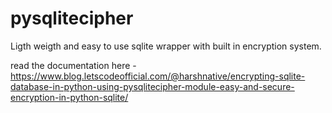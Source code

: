 <!-- # pysqlitecipher

Ligth weigth and easy to use sqlite wrapper with built in encryption system.

</br>
</br>
</br>
</br>
</br>

# Features 
1. Create table with the help of scheme in the form of list.
2. Easily insert data elements in table by just passing a list of values.
3. Built in encryption system , just set password and pass make table secure = True while creating table then all the data insert , updated , deleted , retreived will be encrypted or decrypted automatically on the fly with the help if cryptography modules fernet tech.

</br>
</br>
</br>
</br>
</br>

# Installation

```shell
pip install pysqlitecipher==0.11
```

</br>
</br>
</br>
</br>


# How to use

</br>
</br>
</br>

## Intialise object

```python
from pysqlitecipher import sqlitewrapper

# make the object
obj = sqlitewrapper.SqliteCipher(dataBasePath="pysqlitecipher.db" , checkSameThread=False , password=None)
```

Parameters - 
1. dataBasePath - it the absolute path to the data base i.e path + database name itself
</br>
</br>

2. checkSameThread - value used to initialse the sql connector , make it True if you are working on multi threaded application and don't want diff thread to mess with your data base.
</br>
</br>

3. password - Here you need to pass the password you want to use which will be used to encrypt the data base.

-    Note password is necessary even if you don't want encryption in your data base.

-    Make sure you use a password with at least 12 digit with a mix of numbers , chars and special chars for better security.

</br>
</br>
</br>
</br>
</br>



## Process that occur automatically after object creation
</br>

1. Sql connection obj is intialised
</br>
</br>

2. A table - tableNames is created with following schema

colName________Data Type
</br>
tableName______TEXT 
</br>
secured________INT
</br>

-    This table is to store and maintain records of which table as been created in data base because when using encryption on table name "Hello" it will yield diff strings so record is needed to be maintained.

-    secured is 1 if table was created with make secure parameter=True else 0

-    As tableNames table is created so its value is inserted into itself with secure parameter = 0
</br>
</br>



3. A table - authenticationTable is created with the following schema

colName_________Data Type
</br>
SHA512_pass_____TEXT 
</br>
encryptedKey____TEXT
</br>

-    SHA512_pass is used to store the value obtained after applying SHA512 algo to your password for authenticating in the future.

-    encryptedKey is used to store the random key generated by first time init of the data base by Fernet in cryptography module.

-    Key generated is then encrypted using onetimepad with the SHA256 value of your password and is stored in encryptedKey.

-    This Key is then retreived from data base , decrypted and used to init Fernet module which handles all the encryption on next connection.

-    As authenticationTable table is created so its value is inserted into tableNames with secure parameter = 0

</br>
</br>

Note - So you cannot create table with names = authenticationTable , tableNames


</br>
</br>
</br>
</br>
</br>


## Methods
</br>
</br>

## 1. Create Table

```python
obj.createTable(tableName , colList , makeSecure=False , commit=True)
```

Call this method if you want to create a new table in data base =
</br>
</br>

Parameters -

1. tableName - name of the table you want to create
</br>
</br>

2. colList - schema in the list form


```python
colList = [
            [colname , datatype] , 
            [colname2 , datatype] , 
          ]       
```
</br>

-    Where colName is the name of the column

-    Datatype is the type of data you want to store in column

-    datatype can be - 
</br>
    TEXT - for text / string data type
</br>
    REAL - for float numbers
</br>
    INT - for simple integer numbers
</br>
    JSON - for JSON Strings
</br>
    LIST - for python list type
</br>
    BLOB - for binary data


```python 
# Example = 
colList  = [
            ["rollno" , "INT"],
            ["name" , "TEXT"],
           ]
```

</br>
</br>

3. makeSecure - Bool value , True if you want to encrypt data stored in this table , False if you don't. Cannot be changed ones the table is created.

4. commit - if you want to commit the changes to the data base.

</br>
</br>
</br>
</br>

## 2. Insert Data into table

```python
obj.insertIntoTable(tableName , insertList , commit = True)
```

Call this method if you want to insert some data into already created table.

</br>
</br>

Parameters -

1. tableName - name of the table in which you want to insert the data
</br>

2. insertList - list of the data you want to insert

```shell
consider this table test

colName     DataType
rollno      INT
name        TEXT

And You want to insert 1 in rollno and john in name , then the insert list will be - 

insertList = [1 , "john"]
```

</br>

3. commit - if you want to commit the changes


</br>
</br>
</br>
</br>


## 3. Get Data from table

```python
obj.getDataFromTable(tableName , raiseConversionError = True , omitID = False)
```

Call this method if you want to get data from a table

</br>
</br>

Parameters -

1. tableName - name of the table from which you want to retrive data
</br>

2. raiseConversionError - bool Value

- as after encryption every data is converted to text form (Expect binary), so on the time of getting data from table it needs to be converted back to its original form. sometimes module may encounter error such as in case string in int data type col. so if the raiseConversionError is True then a error will be raised upon encountering such error else the TEXT from of data is returned

</br>

3. omitID - bool value
- when ever you insert some data a ID col is automatically maintained which is to update and delete values. but if you don't want that ID col to be returned while getting data from table, make omitID = True




</br>
</br>
</br>
</br>


## 4. Delete Data in Table

```python
obj.deleteDataInTable(tableName , iDValue , commit = True , raiseError = True , updateId = True)
```

Call this method if you want to delete some row from a table

</br>
</br>

Parameters -

1. tableName - name of the table from which you want to delete a row
</br>

2. iDValue - ID value of the row which you want to delete , it is automatically maintained col and you can find ID of a row by calling method below

```python
obj.getDataFromTable(tableName , raiseConversionError = True , omitID = False)
```

</br>

3. commit - if you want to commit the changes.
</br>

4. raiseError - if True , then if ID is not found, error will be raised.
</br>

5. updateId - if True , then if you delete a row from btw lets say 50 from row of 1 to 100 , then ID will be rearranged to fill the gap i.e now row will be 1 to 99 intead of 1 to 100 and 50 ID number missing. But note though this process takes some time. So if you are deleting many values it is good to make this False and instead call updateId function at the end

```python
obj.updateIDs(tableName , commit = True)
```
</br>
</br>
</br>
</br>



## 5. Update Data in Table

```python
obj.updateInTable(tableName , iDValue , colName , colValue , commit = True , raiseError = True)
```

Call this method if you want to update a value in row

</br>
</br>

Parameters -

1. tableName - name of the table from which you want to delete a row
</br>

2. iDValue - ID value of the row which you want to update data in , it is automatically maintained col and you can find ID of a row by calling method below

```python
obj.getDataFromTable(tableName , raiseConversionError = True , omitID = False)
```
</br>


3. colName - name of the column you want to change value in row
</br>

4. colValue - new value to be inserted into colName col of row with ID = iDValue
</br>

5. commit - if you want to commit the changes.
</br>

6. raiseError - if True , then if ID is not found, error will be raised.
</br>


</br>
</br>
</br>
</br>

## 6. Change Password

```python
obj.changePassword(newPass)
```

Pass the new password here and the password will be changed
 -->








# pysqlitecipher

Ligth weigth and easy to use sqlite wrapper with built in encryption system.


read the documentation here - 
https://www.blog.letscodeofficial.com/@harshnative/encrypting-sqlite-database-in-python-using-pysqlitecipher-module-easy-and-secure-encryption-in-python-sqlite/
